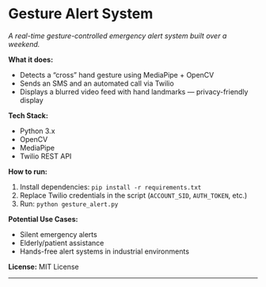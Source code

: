 # Gesture Alert System

_A real-time gesture-controlled emergency alert system built over a weekend._

**What it does:**
- Detects a “cross” hand gesture using MediaPipe + OpenCV
- Sends an SMS and an automated call via Twilio
- Displays a blurred video feed with hand landmarks — privacy-friendly display

**Tech Stack:**
- Python 3.x
- OpenCV
- MediaPipe
- Twilio REST API

**How to run:**
1. Install dependencies: `pip install -r requirements.txt`
2. Replace Twilio credentials in the script (`ACCOUNT_SID`, `AUTH_TOKEN`, etc.)
3. Run: `python gesture_alert.py`

**Potential Use Cases:**
- Silent emergency alerts
- Elderly/patient assistance
- Hands-free alert systems in industrial environments

**License:**
MIT License

---

